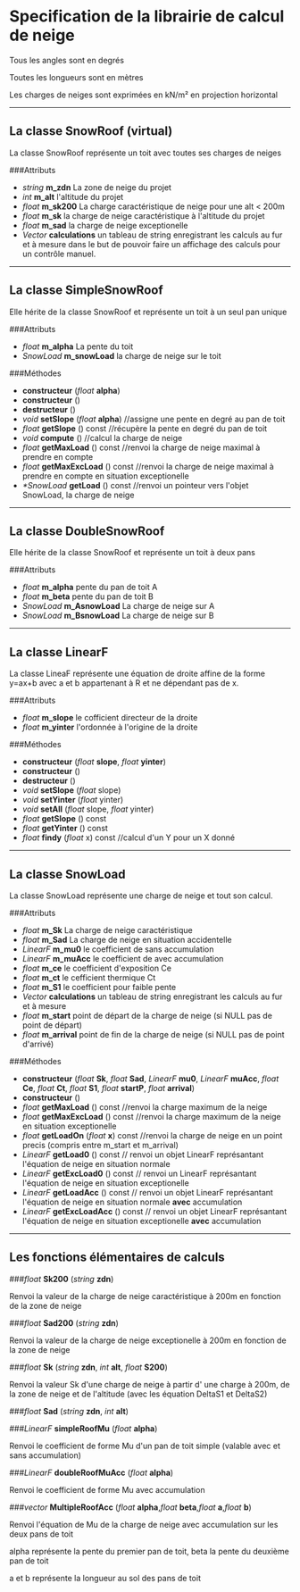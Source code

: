 Specification de la librairie de calcul de neige
======================================

Tous les angles sont en degrés

Toutes les longueurs sont en mètres

Les charges de neiges sont exprimées en kN/m² en projection horizontal

***********************************

La classe SnowRoof (virtual)
---------------

La classe SnowRoof représente un toit avec toutes ses charges de neiges

###Attributs
* *string* **m_zdn** La zone de neige du projet 
* *int* **m_alt** l'altitude du projet
* *float*  **m_sk200** La charge caractéristique de neige pour une alt < 200m
* *float*  **m_sk** la charge de neige caractéristique à l'altitude du projet
* *float* **m_sad** la charge de neige exceptionelle
* *Vector <string>* **calculations** un tableau de string enregistrant les calculs au fur et à mesure dans le but de pouvoir faire un affichage des calculs pour un contrôle manuel.

*************************************

La classe SimpleSnowRoof
--------------------------

Elle hérite de la classe SnowRoof et représente un toit à un seul pan unique

###Attributs

* *float* **m_alpha** La pente du toit
* *SnowLoad* **m_snowLoad** la charge de neige sur le toit

###Méthodes

* **constructeur** (*float* **alpha**)
* **constructeur** ()
* **destructeur** ()
* *void* **setSlope** (*float* **alpha**) //assigne une pente en degré au pan de toit
* *float* **getSlope** () const //récupère la pente en degré du pan de toit
* *void* **compute** () //calcul la charge de neige
* *float* **getMaxLoad** () const //renvoi la charge de neige maximal à prendre en compte
* *float* **getMaxExcLoad** () const //renvoi la charge de neige maximal à prendre en compte en situation exceptionelle
* _*SnowLoad_ **getLoad** () const //renvoi un pointeur vers l'objet SnowLoad, la charge de neige

************************************

La classe DoubleSnowRoof
--------------------------

Elle hérite de la classe SnowRoof et représente un toit à deux pans

###Attributs

* *float* **m_alpha** pente du pan de toit A
* *float* **m_beta** pente du pan de toit B
* *SnowLoad* **m_AsnowLoad** La charge de neige sur A
* *SnowLoad* **m_BsnowLoad** La charge de neige sur B

*********************************

La classe LinearF
-----------------

La classe LineaF représente une équation de droite affine de la forme y=ax+b avec a et b appartenant à R et ne dépendant pas de x.

###Attributs

* *float* **m_slope** le cofficient directeur de la droite
* *float* **m_yinter** l'ordonnée à l'origine de la droite

###Méthodes

* **constructeur** (*float*  **slope**, *float*  **yinter**)
* **constructeur** ()
* **destructeur** ()
* *void*  **setSlope** (*float* slope)
* *void*  **setYinter** (*float* yinter)
* *void*  **setAll** (*float* slope, *float* yinter)
* *float*  **getSlope** () const
* *float*  **getYinter** () const
* *float*  **findy** (*float* x) const //calcul d'un Y pour un X donné

**************************

La classe SnowLoad
----------------------

La classe SnowLoad représente une charge de neige et tout son calcul.

###Attributs

* *float* **m_Sk** La charge de neige caractéristique
* *float* **m_Sad** La charge de neige en situation accidentelle
* *LinearF*  **m_mu0** le coefficient de sans accumulation
* *LinearF*  **m_muAcc** le coefficient de avec accumulation
* *float*  **m_ce** le coefficient d'exposition Ce
* *float*  **m_ct** le cefficient thermique Ct
* *float* **m_S1** le coefficient pour faible pente
* *Vector <string>* **calculations** un tableau de string enregistrant les calculs au fur et à mesure
* *float* **m_start** point de départ de la charge de neige (si NULL pas de point de départ)
* *float* **m_arrival** point de fin de la charge de neige (si NULL pas de point d'arrivé)

###Méthodes

* **constructeur** (*float* **Sk**, *float* **Sad**, *LinearF* **mu0**, *LinearF* **muAcc**, *float* **Ce**, *float* **Ct**, *float* **S1**, *float* **startP**, *float* **arrival**)
* **constructeur** ()
* *float* **getMaxLoad** () const //renvoi la charge maximum de la neige
* *float* **getMaxExcLoad** () const //renvoi la charge maximum de la neige en situation exceptionelle
* *float* **getLoadOn** (*float* **x**) const //renvoi la charge de neige en un point precis (compris entre m_start et m_arrival)
* *LinearF* **getLoad0** () const // renvoi un objet LinearF représantant l'équation de neige en situation normale
* *LinearF* **getExcLoad0** () const // renvoi un LinearF représantant l'équation de neige en situation exceptionelle
* *LinearF* **getLoadAcc** () const // renvoi un objet LinearF représantant l'équation de neige en situation normale **avec** accumulation
* *LinearF* **getExcLoadAcc** () const // renvoi un objet LinearF représantant l'équation de neige en situation exceptionelle **avec** accumulation

****************************

Les fonctions élémentaires de calculs
--------------------------------------

###*float* **Sk200** (*string* **zdn**)

Renvoi la valeur de la charge de neige caractéristique à 200m en fonction de la zone de neige

###*float* **Sad200** (*string* **zdn**)

Renvoi la valeur de la charge de neige exceptionelle à 200m en fonction de la zone de neige

###*float* **Sk** (*string* **zdn**, *int* **alt**, *float* **S200**)

Renvoi la valeur Sk d'une charge de neige à partir d' une charge à 200m, de la zone de neige et de l'altitude (avec les équation DeltaS1 et DeltaS2)

###*float* **Sad** (*string* **zdn**, *int* **alt**)

###*LinearF* **simpleRoofMu** (*float* **alpha**)

Renvoi le coefficient de forme Mu d'un pan de toit simple (valable avec et sans accumulation)


###*LinearF* **doubleRoofMuAcc** (*float* **alpha**)

Renvoi le coefficient de forme Mu avec accumulation

###*vector<LinearF>* **MultipleRoofAcc** (*float* **alpha**,*float* **beta**,*float* **a**,*float* **b**)

Renvoi l'équation de Mu de la charge de neige avec accumulation sur les deux pans de toit 

alpha représente la pente du premier pan de toit, beta la pente du deuxième pan de toit

a et b représente la longueur au sol des pans de toit

